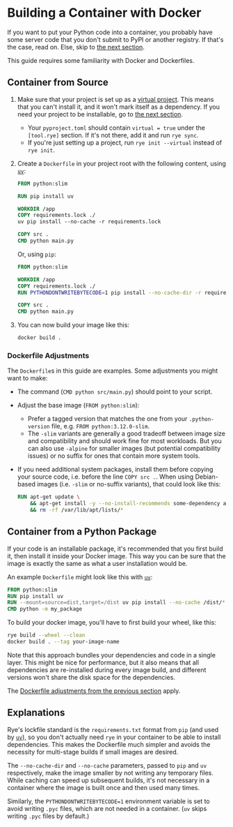 # Building a Container with Docker

If you want to put your Python code into a container, you probably have some server code that you don't submit to PyPI or another registry.
If that's the case, read on. Else, skip to [the next section](#container-from-a-python-package).

This guide requires some familiarity with Docker and Dockerfiles.

## Container from Source

1. Make sure that your project is set up as a [virtual project](./virtual.md).
     This means that you can't install it, and it won't mark itself as a dependency.
     If you need your project to be installable, go to [the next section](#container-from-a-python-package).
  
     - Your `pyproject.toml` should contain `virtual = true` under the `[tool.rye]` section. If it's not there, add it and run `rye sync`.
     - If you're just setting up a project, run `rye init --virtual` instead of `rye init`.

2. Create a `Dockerfile` in your project root with the following content, using [`uv`](https://github.com/astral-sh/uv):
    
    ```Dockerfile
    FROM python:slim
    
    RUN pip install uv

    WORKDIR /app
    COPY requirements.lock ./
    uv pip install --no-cache -r requirements.lock
    
    COPY src .
    CMD python main.py
    ```

    Or, using `pip`:

    ```Dockerfile
    FROM python:slim
    
    WORKDIR /app
    COPY requirements.lock ./
    RUN PYTHONDONTWRITEBYTECODE=1 pip install --no-cache-dir -r requirements.lock
    
    COPY src .
    CMD python main.py
    ```

3. You can now build your image like this:
   
    ```bash
    docker build .
    ```

### Dockerfile Adjustments

The `Dockerfile`s in this guide are examples. Some adjustments you might want to make:

- The command (`CMD python src/main.py`) should point to your script.
- Adjust the base image (`FROM python:slim`):
  - Prefer a tagged version that matches the one from your `.python-version` file, e.g. `FROM python:3.12.0-slim`.
  - The `-slim` variants are generally a good tradeoff between image size and compatibility and should work fine for most workloads. 
  But you can also use `-alpine` for smaller images (but potential compatibility issues) or no suffix for ones that contain more system tools.
- If you need additional system packages, install them before copying your source code, i.e. before the line `COPY src .`.
  When using Debian-based images (i.e. `-slim` or no-suffix variants), that could look like this:

  ```Dockerfile
  RUN apt-get update \
      && apt-get install -y --no-install-recommends some-dependency another-dependency \
      && rm -rf /var/lib/apt/lists/*
  ```

## Container from a Python Package

If your code is an installable package, it's recommended that you first build it, then install it inside your Docker image.
This way you can be sure that the image is exactly the same as what a user installation would be.

An example `Dockerfile` might look like this with [`uv`](https://github.com/astral-sh/uv):

```Dockerfile
FROM python:slim
RUN pip install uv
RUN --mount=source=dist,target=/dist uv pip install --no-cache /dist/*.whl
CMD python -m my_package
```

To build your docker image, you'll have to first build your wheel, like this:

```bash
rye build --wheel --clean
docker build . --tag your-image-name
```

Note that this approach bundles your dependencies and code in a single layer.
This might be nice for performance, but it also means that all dependencies are re-installed during every image build, and different versions won't share the disk space for the dependencies.

The [Dockerfile adjustments from the previous section](#dockerfile-adjustments) apply.

## Explanations

Rye's lockfile standard is the `requirements.txt` format from `pip` (and used by [`uv`](https://github.com/astral-sh/uv)), so you don't actually need `rye` in your container to be able to install dependencies.
This makes the Dockerfile much simpler and avoids the necessity for multi-stage builds if small images are desired.

The `--no-cache-dir` and `--no-cache` parameters, passed to `pip` and `uv` respectively, make the image smaller by not
writing any temporary files. While caching can speed up subsequent builds, it's not necessary in a container where the
image is built once and then used many times.

Similarly, the `PYTHONDONTWRITEBYTECODE=1` environment variable is set to avoid writing `.pyc` files, which are not
needed in a container. (`uv` skips writing `.pyc` files by default.) 
